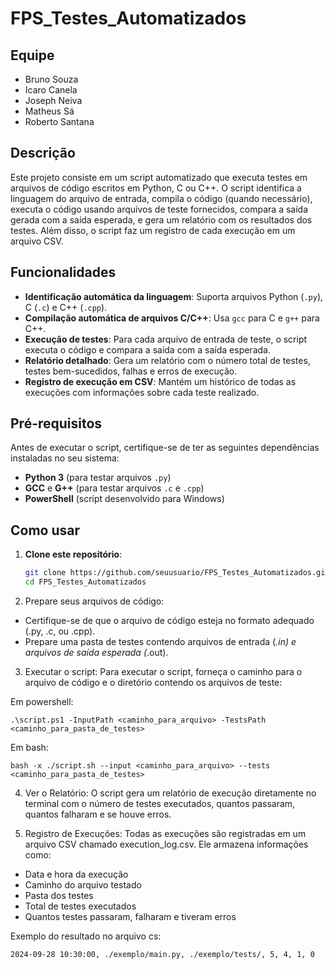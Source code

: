 # FPS_Testes_Automatizados

## Equipe

- Bruno Souza
- Icaro Canela
- Joseph Neiva
- Matheus Sá
- Roberto Santana

## Descrição

Este projeto consiste em um script automatizado que executa testes em arquivos de código escritos em Python, C ou C++. O script identifica a linguagem do arquivo de entrada, compila o código (quando necessário), executa o código usando arquivos de teste fornecidos, compara a saída gerada com a saída esperada, e gera um relatório com os resultados dos testes. Além disso, o script faz um registro de cada execução em um arquivo CSV.

## Funcionalidades

- **Identificação automática da linguagem**: Suporta arquivos Python (`.py`), C (`.c`) e C++ (`.cpp`).
- **Compilação automática de arquivos C/C++**: Usa `gcc` para C e `g++` para C++.
- **Execução de testes**: Para cada arquivo de entrada de teste, o script executa o código e compara a saída com a saída esperada.
- **Relatório detalhado**: Gera um relatório com o número total de testes, testes bem-sucedidos, falhas e erros de execução.
- **Registro de execução em CSV**: Mantém um histórico de todas as execuções com informações sobre cada teste realizado.

## Pré-requisitos

Antes de executar o script, certifique-se de ter as seguintes dependências instaladas no seu sistema:

- **Python 3** (para testar arquivos `.py`)
- **GCC** e **G++** (para testar arquivos `.c` e `.cpp`)
- **PowerShell** (script desenvolvido para Windows)

## Como usar

1. **Clone este repositório**:
   ```bash
   git clone https://github.com/seuusuario/FPS_Testes_Automatizados.git
   cd FPS_Testes_Automatizados

2. Prepare seus arquivos de código:
- Certifique-se de que o arquivo de código esteja no formato adequado (.py, .c, ou .cpp).
- Prepare uma pasta de testes contendo arquivos de entrada (*.in) e arquivos de saída esperada (*.out).

3. Executar o script: Para executar o script, forneça o caminho para o arquivo de código e o diretório contendo os arquivos de teste:

Em powershell:
```
.\script.ps1 -InputPath <caminho_para_arquivo> -TestsPath <caminho_para_pasta_de_testes>
```

Em bash:
```
bash -x ./script.sh --input <caminho_para_arquivo> --tests <caminho_para_pasta_de_testes>
```

4. Ver o Relatório: O script gera um relatório de execução diretamente no terminal com o número de testes executados, quantos passaram, quantos falharam e se houve erros.

5. Registro de Execuções: Todas as execuções são registradas em um arquivo CSV chamado execution_log.csv. Ele armazena informações como:
- Data e hora da execução
- Caminho do arquivo testado
- Pasta dos testes
- Total de testes executados
- Quantos testes passaram, falharam e tiveram erros

Exemplo do resultado no arquivo cs:
```
2024-09-28 10:30:00, ./exemplo/main.py, ./exemplo/tests/, 5, 4, 1, 0
```

